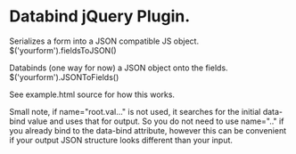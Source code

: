 # Databind jQuery Plugin.

Serializes a form into a JSON compatible JS object.
$('yourform').fieldsToJSON()

Databinds (one way for now) a JSON object onto the fields.
$('yourform').JSONToFields()

See example.html source for how this works.

Small note, if name="root.val..." is not used, it searches for the initial data-bind value and uses that for output. So you do not need to use name=".." if you already bind to the
data-bind attribute, however this can be convenient if  your output JSON structure looks different than your input.